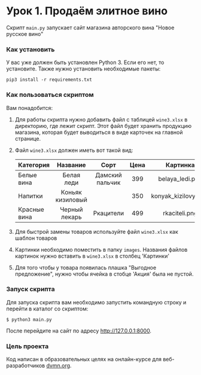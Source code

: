 # Урок 1. Продаём элитное вино

Скрипт ```main.py``` запускает сайт магазина авторского вина "Новое русское вино"

### Как установить

У вас уже должен быть установлен Python 3. Если его нет, то установите.
Также нужно установить необходимые пакеты:
```
pip3 install -r requirements.txt
```

### Как пользоваться скриптом

Вам понадобится:

1. Для работы скрипта нужно добавить файл с таблицей ```wine3.xlsx``` в директорию, где лежит скрипт.
   Этот файл будет хранить продукцию магазина, которая будет выводиться в виде карточек на главной странице.
2. Файл ```wine3.xlsx``` должен иметь вот такой вид:

    | Категория     | Название           | Сорт            | Цена       | Картинка             | Акция                |
    | ------------- |:------------------:|:---------------:|:----------:|:--------------------:|:--------------------:|
    | Белые вина    | Белая леди         | Дамский пальчик |399         | belaya_ledi.png      | Выгодное предложение |
    | Напитки       | Коньяк кизиловый   |                 |350         | konyak_kizilovyi.png |                      |
    | Красные вина  | Черный лекарь      | Ркацители       |499         | rkaciteli.png        |                      |
3. Для быстрой замены товаров используйте файл ```wine3.xlsx``` как шаблон товаров
4. Картинки необходимо поместить в папку ```images```. 
   Названия файлов картинок нужно вставить в ```wine3.xlsx``` в столбец 'Картинки'
5. Для того чтобы у товара появилась плашка "Выгодное предложение", 
   нужно чтобы ячейка в стобце 'Акция' была не пустой.


### Запуск скрипта
Для запуска скрипта вам необходимо запустить командную строку и перейти в каталог со скриптом:
```
$ python3 main.py
```
После перейдите на сайт по адресу http://127.0.0.1:8000.
### Цель проекта

Код написан в образовательных целях на онлайн-курсе для веб-разработчиков [dvmn.org](https://dvmn.org/).